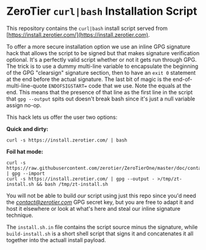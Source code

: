 ZeroTier `curl|bash` Installation Script
======

This repository contains the `curl|bash` install script served from [https://install.zerotier.com/](https://install.zerotier.com).

To offer a more secure installation option we use an inline GPG signature hack that allows the script to be signed but that makes signature verification optional. It's a perfectly valid script whether or not it gets run through GPG. The trick is to use a dummy multi-line variable to encapsulate the beginning of the GPG "clearsign" signature section, then to have an `exit 0` statement at the end before the actual signature. The last bit of magic is the end-of-multi-line-quote `ENDOFSIGSTART=` code that we use. Note the equals at the end. This means that the presence of that line as the first line in the script that `gpg --output` spits out doesn't break bash since it's just a null variable assign no-op.

This hack lets us offer the user two options:

**Quick and dirty:**

    curl -s https://install.zerotier.com/ | bash

**Foil hat mode:**

    curl -s https://raw.githubusercontent.com/zerotier/ZeroTierOne/master/doc/contact%40zerotier.com.gpg | gpg --import
    curl -s https://install.zerotier.com/ | gpg --output - >/tmp/zt-install.sh && bash /tmp/zt-install.sh

You will not be able to build *our* script using just this repo since you'd need the *contact@zerotier.com* GPG secret key, but you are free to adapt it and host it elsewhere or look at what's here and steal our inline signature technique.

The `install.sh.in` file contains the script source minus the signature, while `build-install.sh` is a short shell script that signs it and concatenates it all together into the actuall install payload.
